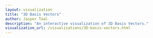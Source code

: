 ```yaml
---
layout: visualization
title: "3D Basis Vectors"
author: Jasper Taal
description: "An interactive visualization of 3D Basis Vectors."
visualization_url: /visualisations/3D-basis-vectors.html
---
```

